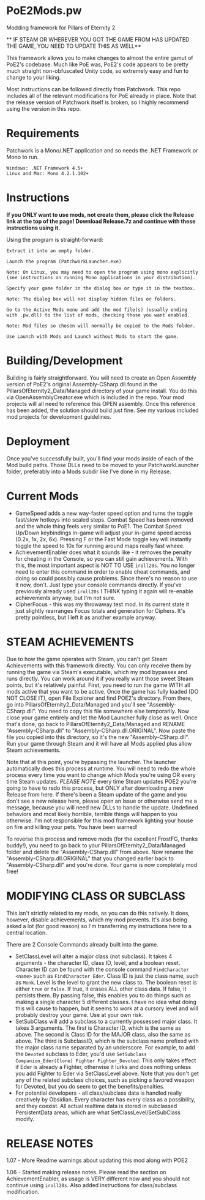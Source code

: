 # PoE2Mods.pw
Modding framework for Pillars of Eternity 2

** IF STEAM OR WHEREVER YOU GOT THE GAME FROM HAS UPDATED THE GAME, YOU NEED TO UPDATE THIS AS WELL**

This framework allows you to make changes to almost the entire gamut of PoE2's codebase.  Much like PoE was, PoE2's code appears to be pretty much straight non-obfuscated Unity code, so extremely easy and fun to change to your liking.

Most instructions can be followed directly from Patchwork.  This repo includes all of the relevant modifications for PoE already in place. Note that the release version of Patchwork itself is broken, so I highly recommend using the version in this repo.

# Requirements

Patchwork is a Mono/.NET application and so needs the .NET Framework or Mono to run.

    Windows: .NET Framework 4.5+
    Linux and Mac: Mono 4.2.1.102+

# Instructions

**If you ONLY want to use mods, not create them, please click the Release link at the top of the page!  Download Release.7z and continue with these instructions using it.**

Using the program is straight-forward:

    Extract it into an empty folder.

    Launch the program (PatchworkLauncher.exe)

    Note: On Linux, you may need to open the program using mono explicitly (see instructions on running Mono applications in your distribution).

    Specify your game folder in the dialog box or type it in the textbox.

    Note: The dialog box will not display hidden files or folders.

    Go to the Active Mods menu and add the mod file(s) (usually ending with .pw.dll) to the list of mods, checking those you want enabled.

    Note: Mod files so chosen will normally be copied to the Mods folder.

    Use Launch with Mods and Launch without Mods to start the game.

# Building/Development

Building is fairly straightforward.  You will need to create an Open Assembly version of PoE2's original Assembly-CSharp.dll found in the PillarsOfEternity2_Data/Managed directory of your game install.  You do this via OpenAssemblyCreator.exe which is included in the repo.  Your mod projects will all need to reference this OPEN assembly.  Once this reference has been added, the solution should build just fine.  See my various included mod projects for development guidelines.

# Deployment

Once you've successfully built, you'll find your mods inside of each of the Mod build paths.  Those DLLs need to be moved to your PatchworkLauncher folder, preferably into a Mods subdir like I've done in my Release.

# Current Mods

  * GameSpeed adds a new way-faster speed option and turns the toggle fast/slow hotkeys into scaled steps.  Combat Speed has been removed and the whole thing feels very similar to PoE1.  The Combat Speed Up/Down keybindings in-game will adjust your in-game speed across (0.2x, 1x, 2x, 6x).  Pressing F or the Fast Mode toggle key will instantly toggle the speed to 10x for running around maps really fast wheee.
  * AchievementEnabler does what it sounds like - it removes the penalty for cheating in the Console, so you can still gain achievements.  With this, the most important aspect is NOT TO USE `iroll20s`.  You no longer need to enter this command in order to enable cheat commands, and doing so could possibly cause problems.  Since there's no reason to use it now, don't.  Just type your console commands directly.  If you've previously already used `iroll20s` I THINK typing it again will re-enable achievements anyway, but I'm not sure.
  * CipherFocus - this was my throwaway test mod.  In its current state it just slightly rearranges Focus totals and generation for Ciphers.  It's pretty pointless, but I left it as another example anyway.

# STEAM ACHIEVEMENTS

Due to how the game operates with Steam, you can't get Steam Achievements with this framework directly.  You can only receive them by running the game via Steam's executable, which my mod bypasses and runs directly.  You can work around it if you really want those sweet Steam points, but it's relatively painful.  First, you need to run the game WITH all mods active that you want to be active.  Once the game has fully loaded (DO NOT CLOSE IT), open File Explorer and find POE2's directory.  From there, go into PillarsOfEternity2_Data/Managed and you'll see "Assembly-CSharp.dll".  You need to copy this file somewhere else temporarily.  Now close your game entirely and let the Mod Launcher fully close as well.  Once that's done, go back to PillarsOfEternity2_Data/Managed and RENAME "Assembly-CSharp.dll" to "Assembly-CSharp.dll.ORIGINAL".  Now paste the file you copied into this directory, so it's the new "Assembly-CSharp.dll".  Run your game through Steam and it will have all Mods applied plus allow Steam achievements.

Note that at this point, you're bypassing the launcher.  The launcher automatically does this process at runtime.  You will need to redo the whole process every time you want to change which Mods you're using OR every time Steam updates. *PLEASE NOTE* every time Steam updates POE2 you're going to have to redo this process, but ONLY after downloading a new Release from here.  If there's been a Steam update of the game and you don't see a new release here, please open an Issue or otherwise send me a message, because you will need new DLLs to handle the update.  Undefined behaviors and most likely horrible, terrible things will happen to you otherwise.  I'm not responsible for this mod framework lighting your house on fire and killing your pets.  You have been warned!

To reverse this process and remove mods (for the excellent FrostFG, thanks buddy!), you need to go back to your PillarsOfEternity2_Data/Managed folder and delete the "Assembly-CSharp.dll" from above.  Now rename the "Assembly-CSharp.dll.ORIGINAL" that you changed earlier back to "Assembly-CSharp.dll" and you're done.  Your game is now completely mod free!

# MODIFYING CLASS OR SUBCLASS

This isn't strictly related to my mods, as you can do this natively.  It does, however, disable achievements, which my mod prevents.  It's also being asked a lot (for good reason) so I'm transferring my instructions here to a central location.

There are 2 Console Commands already built into the game.
  * SetClassLevel will alter a major class (not subclass).  It takes 4 arguments - the character ID, class ID, level, and a boolean reset.  Character ID can be found with the console command `FindCharacter <name>` such as `FindCharacter Eder`.  Class ID is just the class name, such as `Monk`. Level is the level to grant the new class to.  The boolean reset is either `true`	or `false`. If true, it erases ALL other class data.  If false, it persists them.  By passing false, this enables you to do things such as making a single character 5 different classes.  I have no idea what doing this will cause to happen, but it seems to work at a cursory level and will probably destroy your game.  Use at your own risk.
  * SetSubClass will add a subclass to a currently possessed major class.  It takes 3 arguments.  The first is Character ID, which is the same as above.  The second is Class ID for the MAJOR class, also the same as above.  The third is SubclassID, which is the subclass name prefixed with the major class name separated by an underscore. For example, to add the `Devoted` subclass to Eder, you'd use `SetSubclass Companion_Eder(Clone) Fighter Fighter_Devoted`.  This only takes effect if Eder is already a Fighter, otherwise it lurks and does nothing unless you add Fighter to Eder via SetClassLevel above.  Note that you don't get any of the related subclass choices, such as picking a favored weapon for Devoted, but you do seem to get the benefits/penalties.
  * For potential developers - all class/subclass data is handled really creatively by Obsidian.  Every character has every class as a possibility, and they coexist.  All actual realtime data is stored in subclassed PersistentData areas, which are what SetClassLevel/SetSubClass modify.  


# RELEASE NOTES

1.07 - More Readme warnings about updating this mod along with POE2 

1.06 - Started making release notes.  Please read the section on AchievementEnabler, as usage is VERY different now and you should not continue using `iroll20s`.  Also added instructions for class/subclass modification.

